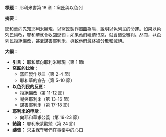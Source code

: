**標題：** 耶利米書第 18 章：窯匠與以色列

**摘要：**

耶和華向先知耶利米顯現，以窯匠製作器皿為喻，說明以色列民的命運。如果以色列民悔改，耶和華就會收回懲罰；如果他們繼續行惡，就會遭受審判。然而，以色列民拒絕悔改，甚至謀害耶利米，導致他們最終被分散和滅絕。

**大綱：**

* **引言：** 耶和華向耶利米顯現（第 1 節）
* **窯匠的比喻：**
    * 窯匠製作器皿（第 2-4 節）
    * 耶和華的宣告（第 5-10 節）
* **以色列民的反應：**
    * 拒絕悔改（第 11-12 節）
    * 嘲笑耶利米（第 13-16 節）
    * 謀害耶利米（第 17-18 節）
* **耶利米的申訴：**
    * 向耶和華求公義（第 19-23 節）
* **結論：** 耶利米蒙勸勉（第 24 節）
* **禱告：** 求主保守我們在事奉中的心口